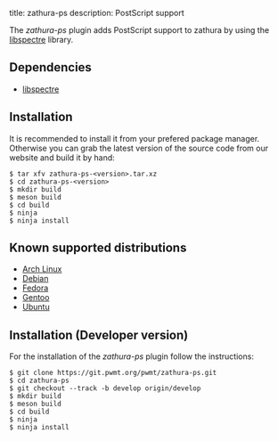 title: zathura-ps
description: PostScript support


The *zathura-ps* plugin adds PostScript support to zathura by using the
[libspectre](http://libspectre.freedesktop.org/) library.

## Dependencies
* [libspectre](http://libspectre.freedesktop.org/)

## Installation
It is recommended to install it from your prefered package manager. Otherwise
you can grab the latest version of the source code from our website and build it
by hand:

    $ tar xfv zathura-ps-<version>.tar.xz
    $ cd zathura-ps-<version>
    $ mkdir build
    $ meson build
    $ cd build
    $ ninja
    $ ninja install

## Known supported distributions
* [Arch Linux](https://www.archlinux.org/packages/community/x86_64/zathura-ps/)
* [Debian](http://packages.debian.org/en/sid/zathura-ps)
* [Fedora](https://admin.fedoraproject.org/pkgdb/acls/name/zathura-ps)
* [Gentoo](http://packages.gentoo.org/package/app-text/zathura-ps)
* [Ubuntu](https://launchpad.net/ubuntu/saucy/+package/zathura-ps)

## Installation (Developer version)
For the installation of the *zathura-ps* plugin follow the
instructions:

    $ git clone https://git.pwmt.org/pwmt/zathura-ps.git
    $ cd zathura-ps
    $ git checkout --track -b develop origin/develop
    $ mkdir build
    $ meson build
    $ cd build
    $ ninja
    $ ninja install
